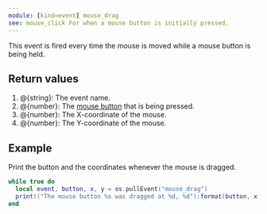 ```yaml
---
module: [kind=event] mouse_drag
see: mouse_click For when a mouse button is initially pressed.
---
```


This event is fired every time the mouse is moved while a mouse button is being held.

## Return values
1. @{string}: The event name.
2. @{number}: The [mouse button](mouse_click.html#Mouse_buttons) that is being pressed.
3. @{number}: The X-coordinate of the mouse.
4. @{number}: The Y-coordinate of the mouse.

## Example
Print the button and the coordinates whenever the mouse is dragged.

```lua
while true do
  local event, button, x, y = os.pullEvent("mouse_drag")
  print(("The mouse button %s was dragged at %d, %d"):format(button, x, y))
end
```
